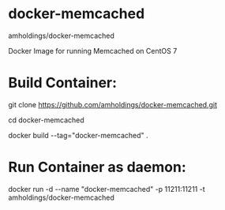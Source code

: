 # docker-memcached
amholdings/docker-memcached

Docker Image for running Memcached on CentOS 7

# Build Container:
git clone https://github.com/amholdings/docker-memcached.git

cd docker-memcached

docker build --tag="docker-memcached" .

# Run Container as daemon:
docker run -d --name "docker-memcached" -p 11211:11211 -t amholdings/docker-memcached
